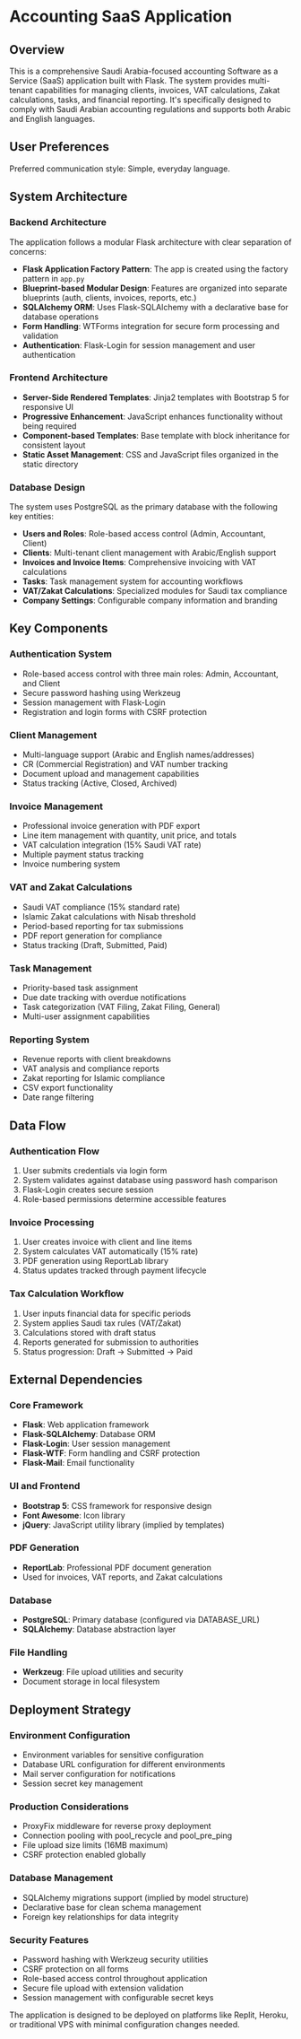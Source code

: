 # Accounting SaaS Application

## Overview

This is a comprehensive Saudi Arabia-focused accounting Software as a Service (SaaS) application built with Flask. The system provides multi-tenant capabilities for managing clients, invoices, VAT calculations, Zakat calculations, tasks, and financial reporting. It's specifically designed to comply with Saudi Arabian accounting regulations and supports both Arabic and English languages.

## User Preferences

Preferred communication style: Simple, everyday language.

## System Architecture

### Backend Architecture
The application follows a modular Flask architecture with clear separation of concerns:
- **Flask Application Factory Pattern**: The app is created using the factory pattern in `app.py`
- **Blueprint-based Modular Design**: Features are organized into separate blueprints (auth, clients, invoices, reports, etc.)
- **SQLAlchemy ORM**: Uses Flask-SQLAlchemy with a declarative base for database operations
- **Form Handling**: WTForms integration for secure form processing and validation
- **Authentication**: Flask-Login for session management and user authentication

### Frontend Architecture
- **Server-Side Rendered Templates**: Jinja2 templates with Bootstrap 5 for responsive UI
- **Progressive Enhancement**: JavaScript enhances functionality without being required
- **Component-based Templates**: Base template with block inheritance for consistent layout
- **Static Asset Management**: CSS and JavaScript files organized in the static directory

### Database Design
The system uses PostgreSQL as the primary database with the following key entities:
- **Users and Roles**: Role-based access control (Admin, Accountant, Client)
- **Clients**: Multi-tenant client management with Arabic/English support
- **Invoices and Invoice Items**: Comprehensive invoicing with VAT calculations
- **Tasks**: Task management system for accounting workflows
- **VAT/Zakat Calculations**: Specialized modules for Saudi tax compliance
- **Company Settings**: Configurable company information and branding

## Key Components

### Authentication System
- Role-based access control with three main roles: Admin, Accountant, and Client
- Secure password hashing using Werkzeug
- Session management with Flask-Login
- Registration and login forms with CSRF protection

### Client Management
- Multi-language support (Arabic and English names/addresses)
- CR (Commercial Registration) and VAT number tracking
- Document upload and management capabilities
- Status tracking (Active, Closed, Archived)

### Invoice Management
- Professional invoice generation with PDF export
- Line item management with quantity, unit price, and totals
- VAT calculation integration (15% Saudi VAT rate)
- Multiple payment status tracking
- Invoice numbering system

### VAT and Zakat Calculations
- Saudi VAT compliance (15% standard rate)
- Islamic Zakat calculations with Nisab threshold
- Period-based reporting for tax submissions
- PDF report generation for compliance
- Status tracking (Draft, Submitted, Paid)

### Task Management
- Priority-based task assignment
- Due date tracking with overdue notifications
- Task categorization (VAT Filing, Zakat Filing, General)
- Multi-user assignment capabilities

### Reporting System
- Revenue reports with client breakdowns
- VAT analysis and compliance reports
- Zakat reporting for Islamic compliance
- CSV export functionality
- Date range filtering

## Data Flow

### Authentication Flow
1. User submits credentials via login form
2. System validates against database using password hash comparison
3. Flask-Login creates secure session
4. Role-based permissions determine accessible features

### Invoice Processing
1. User creates invoice with client and line items
2. System calculates VAT automatically (15% rate)
3. PDF generation using ReportLab library
4. Status updates tracked through payment lifecycle

### Tax Calculation Workflow
1. User inputs financial data for specific periods
2. System applies Saudi tax rules (VAT/Zakat)
3. Calculations stored with draft status
4. Reports generated for submission to authorities
5. Status progression: Draft → Submitted → Paid

## External Dependencies

### Core Framework
- **Flask**: Web application framework
- **Flask-SQLAlchemy**: Database ORM
- **Flask-Login**: User session management
- **Flask-WTF**: Form handling and CSRF protection
- **Flask-Mail**: Email functionality

### UI and Frontend
- **Bootstrap 5**: CSS framework for responsive design
- **Font Awesome**: Icon library
- **jQuery**: JavaScript utility library (implied by templates)

### PDF Generation
- **ReportLab**: Professional PDF document generation
- Used for invoices, VAT reports, and Zakat calculations

### Database
- **PostgreSQL**: Primary database (configured via DATABASE_URL)
- **SQLAlchemy**: Database abstraction layer

### File Handling
- **Werkzeug**: File upload utilities and security
- Document storage in local filesystem

## Deployment Strategy

### Environment Configuration
- Environment variables for sensitive configuration
- Database URL configuration for different environments
- Mail server configuration for notifications
- Session secret key management

### Production Considerations
- ProxyFix middleware for reverse proxy deployment
- Connection pooling with pool_recycle and pool_pre_ping
- File upload size limits (16MB maximum)
- CSRF protection enabled globally

### Database Management
- SQLAlchemy migrations support (implied by model structure)
- Declarative base for clean schema management
- Foreign key relationships for data integrity

### Security Features
- Password hashing with Werkzeug security utilities
- CSRF protection on all forms
- Role-based access control throughout application
- Secure file upload with extension validation
- Session management with configurable secret keys

The application is designed to be deployed on platforms like Replit, Heroku, or traditional VPS with minimal configuration changes needed.